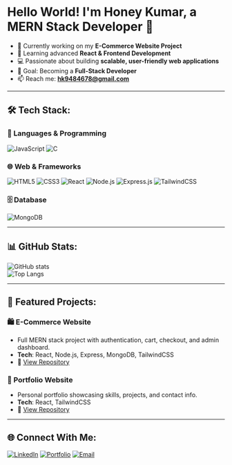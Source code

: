 # Hello World! I'm Honey Kumar, a MERN Stack Developer 👋

- 🔭 Currently working on my **E-Commerce Website Project**
- 🌱 Learning advanced **React & Frontend Development**
- 💻 Passionate about building **scalable, user-friendly web applications**
- 🎯 Goal: Becoming a **Full-Stack Developer**
- 📫 Reach me: **hk9484678@gmail.com**

---

## 🛠 Tech Stack:

### 🚀 Languages & Programming
![JavaScript](https://img.shields.io/badge/JavaScript-F7DF1E?style=for-the-badge&logo=javascript&logoColor=black)
![C](https://img.shields.io/badge/C-00599C?style=for-the-badge&logo=c&logoColor=white)

### 🌐 Web & Frameworks
![HTML5](https://img.shields.io/badge/HTML5-E34F26?style=for-the-badge&logo=html5&logoColor=white)
![CSS3](https://img.shields.io/badge/CSS3-1572B6?style=for-the-badge&logo=css3&logoColor=white)
![React](https://img.shields.io/badge/React-20232A?style=for-the-badge&logo=react&logoColor=61DAFB)
![Node.js](https://img.shields.io/badge/Node.js-43853D?style=for-the-badge&logo=node.js&logoColor=white)
![Express.js](https://img.shields.io/badge/Express.js-404D59?style=for-the-badge)
![TailwindCSS](https://img.shields.io/badge/Tailwind_CSS-38B2AC?style=for-the-badge&logo=tailwind-css&logoColor=white)

### 🗄️ Database
![MongoDB](https://img.shields.io/badge/MongoDB-4EA94B?style=for-the-badge&logo=mongodb&logoColor=white)

---

## 📊 GitHub Stats:
![GitHub stats](https://github-readme-stats.vercel.app/api?username=honeykumar&show_icons=true&theme=radical)  
![Top Langs](https://github-readme-stats.vercel.app/api/top-langs/?username=honeykumar&layout=compact&theme=radical)

---

## 🚀 Featured Projects:

### 🛍️ E-Commerce Website
- Full MERN stack project with authentication, cart, checkout, and admin dashboard.  
- **Tech**: React, Node.js, Express, MongoDB, TailwindCSS  
- 🔗 [View Repository](https://github.com/yourusername/ecommerce-project)

### 🎨 Portfolio Website
- Personal portfolio showcasing skills, projects, and contact info.  
- **Tech**: React, TailwindCSS  
- 🔗 [View Repository](https://github.com/yourusername/portfolio)

---

## 🌐 Connect With Me:
[![LinkedIn](https://img.shields.io/badge/LinkedIn-0077B5?style=for-the-badge&logo=linkedin&logoColor=white)](https://linkedin.com/in/your-link)
[![Portfolio](https://img.shields.io/badge/Portfolio-000000?style=for-the-badge&logo=web&logoColor=white)](https://yourportfolio.com)
[![Email](https://img.shields.io/badge/Email-D14836?style=for-the-badge&logo=gmail&logoColor=white)](mailto:hk9484678@gmail.com)
